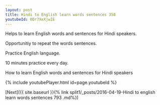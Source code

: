 ```yaml
---
layout: post
title: Hindi to English learn words sentences 358 
youtubeId: 0Dr7XeXjwIE
---
```

 
 
Helps to learn English words and sentences for Hindi speakers.

Opportunitiy to repeat the words sentences. 

Practice English language. 
 
10 minutes practice every day. 
 
How to learn English words and sentences for Hindi speakers 
 
{% include youtubePlayer.html id=page.youtubeId %}
 
 
[Next]({{ site.baseurl }}{% link  split1/_posts/2016-04-19-Hindi to english learn words sentences 793 .md%})
 
